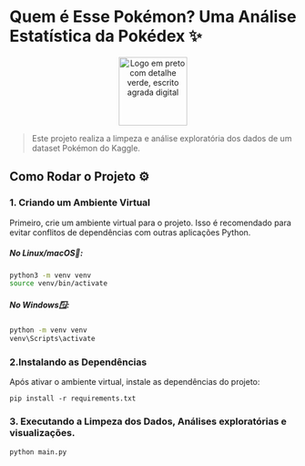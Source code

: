 # Quem é Esse Pokémon? Uma Análise Estatística da Pokédex ✨

<div align = "center">
<img src="https://upload.wikimedia.org/wikipedia/commons/5/51/Pokebola-pokeball-png-0.png" alt="Logo em preto com detalhe verde, escrito agrada digital" width="120" height="120">
</div>


> Este projeto realiza a limpeza e análise exploratória dos dados de um dataset Pokémon do Kaggle. 

## Como Rodar o Projeto ⚙️

### 1. Criando um Ambiente Virtual</h1>

Primeiro, crie um ambiente virtual para o projeto. Isso é recomendado para evitar conflitos de dependências com outras aplicações Python.

##### No Linux/macOS🐧:
```bash
python3 -m venv venv
source venv/bin/activate
```

##### No Windows🪟:
```bash
python -m venv venv
venv\Scripts\activate
```

### 2.Instalando as Dependências
Após ativar o ambiente virtual, instale as dependências do projeto:
```
pip install -r requirements.txt
```

### 3. Executando a Limpeza dos Dados, Análises exploratórias e visualizações.
```
python main.py
```
